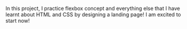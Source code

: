 In this project, I practice flexbox concept and everything else that I have learnt about HTML and CSS by designing a landing page! I am excited to start now!